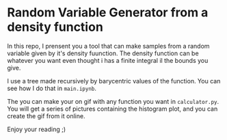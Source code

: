 # Random Variable Generator from a density function

In this repo, I prensent you a tool that can make samples from a random variable given by it's density fuunction. The density function can be whatever you want even thought i has a finite integral il the bounds you give.

I use a tree made recursively by barycentric values of the function. You can see how I do that in ```main.ipynb```.

The you can make your on gif with any function you want in ```calculator.py```. You will get a series of pictures containing the histogram plot, and you can create the gif from it online.

Enjoy your reading ;)
